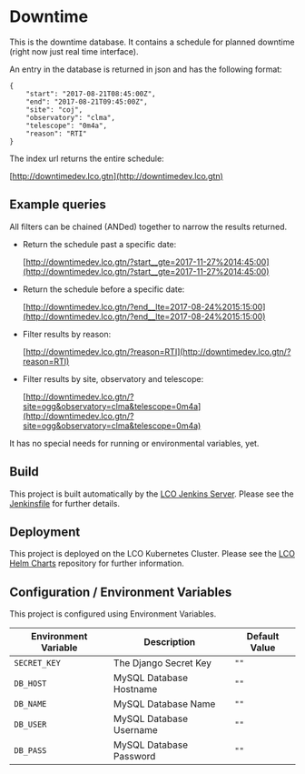 # Downtime

This is the downtime database. It contains a schedule for planned downtime (right now just real time interface).

An entry in the database is returned in json and has the following format:

    {
        "start": "2017-08-21T08:45:00Z",
        "end": "2017-08-21T09:45:00Z",
        "site": "coj",
        "observatory": "clma",
        "telescope": "0m4a",
        "reason": "RTI"
    }

The index url returns the entire schedule:

[http://downtimedev.lco.gtn](http://downtimedev.lco.gtn)

## Example queries

All filters can be chained (ANDed) together to narrow the results returned.

* Return the schedule past a specific date:

    [http://downtimedev.lco.gtn/?start__gte=2017-11-27%2014:45:00](http://downtimedev.lco.gtn/?start__gte=2017-11-27%2014:45:00)

* Return the schedule before a specific date:

    [http://downtimedev.lco.gtn/?end__lte=2017-08-24%2015:15:00](http://downtimedev.lco.gtn/?end__lte=2017-08-24%2015:15:00)

* Filter results by reason:

    [http://downtimedev.lco.gtn/?reason=RTI](http://downtimedev.lco.gtn/?reason=RTI)

* Filter results by site, observatory and telescope:

    [http://downtimedev.lco.gtn/?site=ogg&observatory=clma&telescope=0m4a](http://downtimedev.lco.gtn/?site=ogg&observatory=clma&telescope=0m4a)

It has no special needs for running or environmental variables, yet.

## Build

This project is built automatically by the [LCO Jenkins Server](http://jenkins.lco.gtn/).
Please see the [Jenkinsfile](Jenkinsfile) for further details.

## Deployment

This project is deployed on the LCO Kubernetes Cluster. Please see the
[LCO Helm Charts](https://github.com/LCOGT/helm-charts) repository for further
information.

## Configuration / Environment Variables

This project is configured using Environment Variables.

| Environment Variable | Description | Default Value |
| --- | --- | --- |
| `SECRET_KEY` | The Django Secret Key | `""` |
| `DB_HOST` | MySQL Database Hostname | `""` |
| `DB_NAME` | MySQL Database Name | `""` |
| `DB_USER` | MySQL Database Username | `""` |
| `DB_PASS` | MySQL Database Password | `""` |
